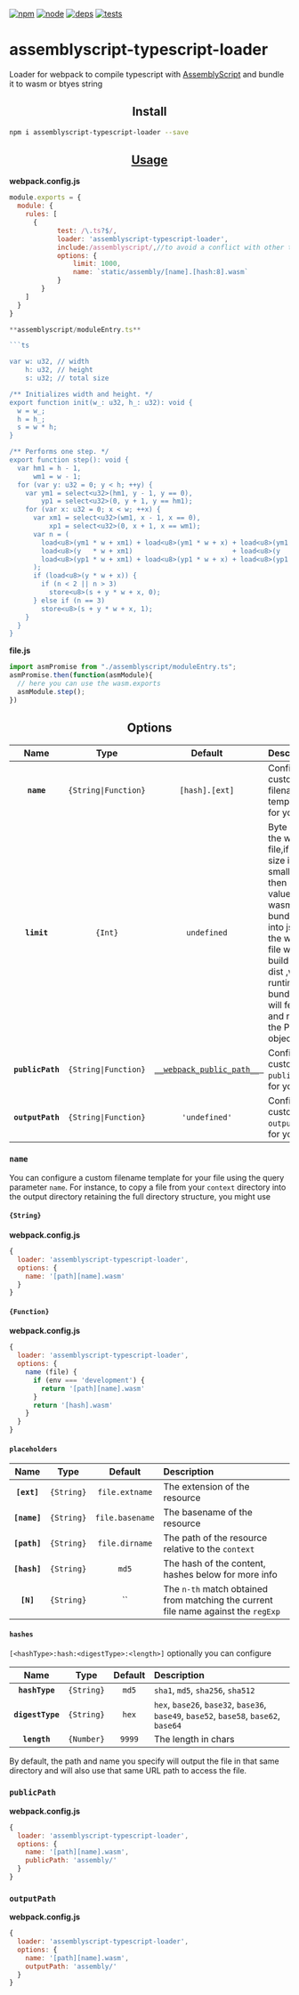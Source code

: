 [![npm][npm]][npm-url]
[![node][node]][node-url]
[![deps][deps]][deps-url]
[![tests][tests]][tests-url]



assemblyscript-typescript-loader
=================


Loader for webpack to compile typescript with [AssemblyScript](https://github.com/AssemblyScript/assemblyscript) and bundle it to wasm or btyes string


<h2 align="center">Install</h2>

```bash
npm i assemblyscript-typescript-loader --save
```

<h2 align="center"><a href="#">Usage</a></h2>

**webpack.config.js**
```js
module.exports = {
  module: {
    rules: [
      {
            test: /\.ts?$/,
            loader: 'assemblyscript-typescript-loader',
            include:/assemblyscript/,//to avoid a conflict with other ts file who use 'ts-load',so you can division them with prop 'include'
            options: {
                limit: 1000,
                name: `static/assembly/[name].[hash:8].wasm`
            }
        }
    ]
  }
}

**assemblyscript/moduleEntry.ts**

```ts

var w: u32, // width
    h: u32, // height
    s: u32; // total size

/** Initializes width and height. */
export function init(w_: u32, h_: u32): void {
  w = w_;
  h = h_;
  s = w * h;
}

/** Performs one step. */
export function step(): void {
  var hm1 = h - 1,
      wm1 = w - 1;
  for (var y: u32 = 0; y < h; ++y) {
    var ym1 = select<u32>(hm1, y - 1, y == 0),
        yp1 = select<u32>(0, y + 1, y == hm1);
    for (var x: u32 = 0; x < w; ++x) {
      var xm1 = select<u32>(wm1, x - 1, x == 0),
          xp1 = select<u32>(0, x + 1, x == wm1);
      var n = (
        load<u8>(ym1 * w + xm1) + load<u8>(ym1 * w + x) + load<u8>(ym1 * w + xp1) +
        load<u8>(y   * w + xm1)                         + load<u8>(y   * w + xp1) +
        load<u8>(yp1 * w + xm1) + load<u8>(yp1 * w + x) + load<u8>(yp1 * w + xp1)
      );
      if (load<u8>(y * w + x)) {
        if (n < 2 || n > 3)
          store<u8>(s + y * w + x, 0);
      } else if (n == 3)
        store<u8>(s + y * w + x, 1);
    }
  }
}

```
**file.js**
```js
import asmPromise from "./assemblyscript/moduleEntry.ts";
asmPromise.then(function(asmModule){
  // here you can use the wasm.exports
  asmModule.step();
})
```

<h2 align="center">Options</h2>

|Name|Type|Default|Description|
|:--:|:--:|:-----:|:----------|
|**`name`**|`{String\|Function}`|`[hash].[ext]`|Configure a custom filename template for your file|
|**`limit`**|`{Int}`|`undefined`|Byte limit to the wasm file,if the size is smaller then limit value ,the wasm will bundled into js ,or the wasm file will build into dist ,well runtime , bundled js will fetch it and return the Promise object;
|**`publicPath`**|`{String\|Function}`|[`__webpack_public_path__ `](https://webpack.js.org/api/module-variables/#__webpack_public_path__-webpack-specific-)|Configure a custom `public` path for your file|
|**`outputPath`**|`{String\|Function}`|`'undefined'`|Configure a custom `output` path for your file|

### `name`

You can configure a custom filename template for your file using the query parameter `name`. For instance, to copy a file from your `context` directory into the output directory retaining the full directory structure, you might use

#### `{String}`

**webpack.config.js**
```js
{
  loader: 'assemblyscript-typescript-loader',
  options: {
    name: '[path][name].wasm'
  }
}
```

#### `{Function}`

**webpack.config.js**
```js
{
  loader: 'assemblyscript-typescript-loader',
  options: {
    name (file) {
      if (env === 'development') {
        return '[path][name].wasm'
      }
      return '[hash].wasm'
    }
  }
}
```
#### `placeholders`

|Name|Type|Default|Description|
|:--:|:--:|:-----:|:----------|
|**`[ext]`**|`{String}`|`file.extname`|The extension of the resource|
|**`[name]`**|`{String}`|`file.basename`|The basename of the resource|
|**`[path]`**|`{String}`|`file.dirname`|The path of the resource relative to the `context`|
|**`[hash]`**|`{String}`|`md5`|The hash of the content, hashes below for more info|
|**`[N]`**|`{String}`|``|The `n-th` match obtained from matching the current file name against the `regExp`|

#### `hashes`

`[<hashType>:hash:<digestType>:<length>]` optionally you can configure

|Name|Type|Default|Description|
|:--:|:--:|:-----:|:----------|
|**`hashType`**|`{String}`|`md5`|`sha1`, `md5`, `sha256`, `sha512`|
|**`digestType`**|`{String}`|`hex`|`hex`, `base26`, `base32`, `base36`, `base49`, `base52`, `base58`, `base62`, `base64`|
|**`length`**|`{Number}`|`9999`|The length in chars|

By default, the path and name you specify will output the file in that same directory and will also use that same URL path to access the file.


### `publicPath`

**webpack.config.js**
```js
{
  loader: 'assemblyscript-typescript-loader',
  options: {
    name: '[path][name].wasm',
    publicPath: 'assembly/'
  }
}
```

### `outputPath`

**webpack.config.js**
```js
{
  loader: 'assemblyscript-typescript-loader',
  options: {
    name: '[path][name].wasm',
    outputPath: 'assembly/'
  }
}
```




[npm]: https://img.shields.io/npm/v/assemblyscript-typescript-loader.svg
[npm-url]: https://npmjs.com/package/assemblyscript-typescript-loader

[node]: https://img.shields.io/node/v/assemblyscript-typescript-loader.svg
[node-url]: https://nodejs.org

[deps]: https://david-dm.org/SinaMFE/assemblyscript-typescript-loader.svg
[deps-url]: https://david-dm.org/SinaMFE/assemblyscript-typescript-loader

[tests]: http://img.shields.io/travis/SinaMFE/assemblyscript-typescript-loader.svg
[tests-url]: https://travis-ci.org/SinaMFE/assemblyscript-typescript-loader

[cover]: https://img.shields.io/codecov/c/github/SinaMFE/assemblyscript-typescript-loader.svg
[cover-url]: https://codecov.io/gh/SinaMFE/assemblyscript-typescript-loader

[chat]: https://badges.gitter.im/webpack/webpack.svg
[chat-url]: https://gitter.im/webpack/webpack
